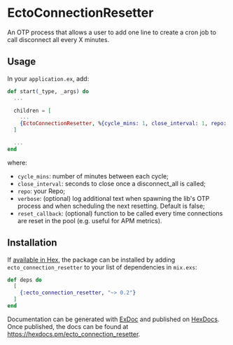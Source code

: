 # EctoConnectionResetter

An OTP process that allows a user to add one line to create a cron job to call disconnect all every X minutes. 

## Usage

In your `application.ex`, add:

```elixir
def start(_type, _args) do
  ...

  children = [
    ...
    {EctoConnectionResetter, %{cycle_mins: 1, close_interval: 1, repo: YourRepo}}
  ]

  ...
end
```

where:

- `cycle_mins`: number of minutes between each cycle;
- `close_interval`: seconds to close once a disconnect_all is called;
- `repo`: your Repo;
- `verbose`: (optional) log additional text when spawning the lib's OTP process and when scheduling the next resetting. Default is false;
- `reset_callback`: (optional) function to be called every time connections are reset in the pool (e.g. useful for APM metrics).

## Installation

If [available in Hex](https://hex.pm/docs/publish), the package can be installed
by adding `ecto_connection_resetter` to your list of dependencies in `mix.exs`:

```elixir
def deps do
  [
    {:ecto_connection_resetter, "~> 0.2"}
  ]
end
```

Documentation can be generated with [ExDoc](https://github.com/elixir-lang/ex_doc)
and published on [HexDocs](https://hexdocs.pm). Once published, the docs can
be found at <https://hexdocs.pm/ecto_connection_resetter>.


